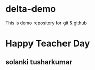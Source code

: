 # delta-demo
This is demo repository for git &amp; github

# Happy Teacher Day

## solanki tusharkumar 